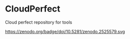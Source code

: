 # CloudPerfect
Cloud perfect repository for tools 

https://zenodo.org/badge/doi/10.5281/zenodo.2525579.svg
